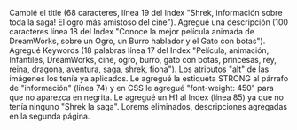 Cambié el title (68 caracteres, línea 19 del Index "Shrek, información sobre toda la saga! El ogro más amistoso del cine").
Agregué una descripción (100 caracteres línea 18 del Index "Conoce la mejor película animada de DreamWorks, sobre un Ogro, un Burro hablador y el Gato con botas").
Agregué Keywords (18 palabras línea 17 del Index "Película, animación, Infantiles, DreamWorks, cine, ogro, burro, gato con botas, princesas, rey, reina, dragona, aventura, saga, shrek, fiona").
Los atributos "alt" de las imágenes los tenía ya aplicados.
Le agregué la estiqueta STRONG al párrafo de "información" (línea 74) y en CSS le agregué "font-weight: 450" para que no aparezca en negrita.
Le agregué un H1 al Index (línea 85) ya que no tenía ninguno "Shrek la saga".
Lorems eliminados, descripciones agregadas en la segunda página.
